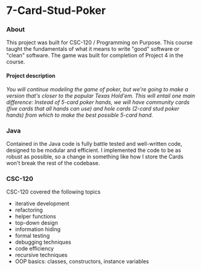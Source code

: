 # 7-Card-Stud-Poker

### About
This project was built for CSC-120 / Programming on Purpose. This course taught the fundamentals of what it means to write "good" software or "clean" software. The game was built for completion of Project 4 in the course.

#### Project description
*You will continue modeling the game of poker, but we're going to make a version that's closer to the popular Texas Hold'em. This will entail one main difference: Instead of 5-card poker hands, we will have community cards (five cards that all hands can use) and hole cards (2-card stud poker hands) from which to make the best possible 5-card hand.*

### Java
Contained in the Java code is fully battle tested and well-written code, designed to be modular and efficient. I implemented the code to be as robust as possible, so a change in something like how I store the Cards won't break the rest of the codebase.

### CSC-120
CSC-120 covered the following topics
-   iterative development
-   refactoring
-   helper functions
-   top-down design
-   information hiding
-   formal testing
-   debugging techniques
-   code efficiency
-   recursive techniques
-   OOP basics: classes, constructors, instance variables
